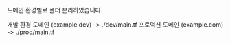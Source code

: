 도메인 환경별로 폴더 분리하였습니다.

개발 환경 도메인 (example.dev) -> ./dev/main.tf
프로덕션 도메인 (example.com) -> ./prod/main.tf